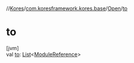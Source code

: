 //[Kores](../../../index.md)/[com.koresframework.kores.base](../index.md)/[Open](index.md)/[to](to.md)

# to

[jvm]\
val [to](to.md): [List](https://kotlinlang.org/api/latest/jvm/stdlib/kotlin.collections/-list/index.html)<[ModuleReference](../-module-reference/index.md)>

